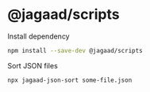 # @jagaad/scripts

Install dependency

```bash
npm install --save-dev @jagaad/scripts
```

Sort JSON files

```bash
npx jagaad-json-sort some-file.json
```
